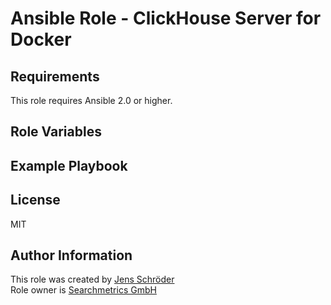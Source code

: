 # Ansible Role - ClickHouse Server for Docker

## Requirements
This role requires Ansible 2.0 or higher.

## Role Variables

## Example Playbook

##  License

MIT

##  Author Information

This role was created by [Jens Schröder](https://github.com/jens-schroeder-sm)\
Role owner is [Searchmetrics GmbH](https://www.searchmetrics.com)